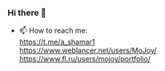 ### Hi there 👋

- 📫 How to reach me:<br>
https://t.me/a_shamar1<br>
https://www.weblancer.net/users/MoJoy/<br>
https://www.fl.ru/users/mojoy/portfolio/<br>
